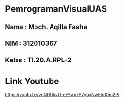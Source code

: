 # PemrogramanVisualUAS
## Nama     : Moch. Aqilla Fasha
## NIM      : 312010367
## Kelas    : TI.20.A.RPL-2

# Link Youtube
https://youtu.be/ynQDUkvU-eE?si=7P7ybpNwE5dOm2Pj
